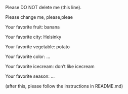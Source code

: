 Please DO NOT delete me (this line).

Please change me, please,pleae

Your favorite fruit: banana

Your favorite city: Helsinky

Your favorite vegetable: potato

Your favorite color: ...

Your favorite icecream: don’t like icecream

Your favorite season: ...


(after this, please follow the instructions in README.md)
